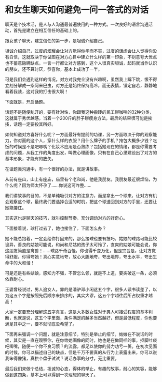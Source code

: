 # 和女生聊天如何避免一问一答式的对话

聊天是个技术活，是人与人沟通最普遍使用的一种方式。一次良好的语言沟通活动，首先是建立在相互信任的基础上的。 

跟女孩子聊天，建立信任的第一步，是坦诚介绍自己。 

坦诚介绍自己，过度的炫耀会让对方觉得你华而不实，过度的谦虚会让人觉得你没有自信，这就取决于你试图在对方心目中建立什么样的第一印象，不刻意夸大优点也不蓄意隐瞒缺点，一言一行都让对方感到，这个人很真实坦诚，起码就当作认识的朋友，还不算讨厌，恭喜你，基本上成功了一半。 

可是我们会遇到这样的情况，对方对我完全没有兴趣啊，虽然我上蹿下跳，恨不得立刻分解成一条阿米巴虫，对方还是始终保持高冷，面无表情，镇定自若，静静地看着我装，这对我的打击很大啊！ 

下面就是，开启话题。 

话题不是随便乱开的，要有针对性，你跟我这种搬砖的民工聊咖啡的32种分类，这就属于秀优越感，当着一个200斤的胖子聊瘦身方法，最后的结果很可能是挨揍，话题一定要投其所好。 

如何知道对方喜好什么呢？一方面最好有提前的功课，另一方面取决于你的观察能力，你对面的这个人，穿什么样的衣服？用什么牌子的手机？挎包大概多少钱？吃饭的时候是不是吧唧嘴？化妆术应用是否熟练？包括她现在的情绪，都是你需要考虑的问题，从我工作的角度出发，叫做心理画像，只有在自己心里建设出了对方的基本形象，才能有的放矢。 

在话题类沟通中，有一个很好的办法，就是讲故事。 

从前有座山，山上有座庙，庙里有个老和尚，他是我朋友。我朋友最近很烦恼，为什么呢？因为师太怀孕了……你说这可咋整…… 

我们讲故事的目的，不是单纯吸引对方的注意力，而是拿出一个球来，让对方有机会观察这个球，最终我们要选择合适的时机，把这个球送回到对方的手里，还要让她能接住。 

其实这也是聊天的技巧，就叫控制节奏，充分调动对方的好奇心。 

下面接着说，球打过去了，她也接住了，下面怎么办？ 

她不能总抱着，一定会给你打回来的，那么接球也要有技巧，姑娘的球路可能比较诡异，善良的姑娘可能说，和尚和尼姑的孩子太可怜了，直爽的姑娘可能会说，你这朋友简直是禽兽！……球路千奇百怪，你也得千变万化，但是宗旨是，让对方觉得舒服，你得夸她！真心实意地夸，放心大胆地夸，夸出境界，夸出水平，夸出生命中的大和谐！ 

可是还是有些姑娘，感知力不强，不管怎么领，就是不上道，要突破这一条，必须依靠耐心。 

王婆曾经说过，男人追女人，靠的是潘驴邓小闲这五个字，很多人读书读差了，以为这五个字是按照先后顺序来排序的，其实大谬，这五个字越往后所占权重才越高！ 

大家一定要充分理解这五字真言，这是大多数女性对于男人可接受程度的基本判断，也就是说，这五个字里面，条件满足的越多当然越好，但是最低程度，你也要满足其中之一，要不就彻底没希望了。 

下面再来强调一个问题，就是注意细节，特别是举止的细节，姑娘在不说话的时候，其实是一直在观察你，在你给她画像的同时，她也是在做同样的事，抠脚吐痰吧唧嘴，随便一个你不良习惯？的流露，都足以使你的努力功亏一篑。在初次见面的时候，你可以描述自己的缺点，但是千万不要真的从行为上表露出来，你可以说我笨得像猪，真拱个盘子试试？说话办事的分寸，无比重要。 

最后我们来做个总结，坦诚的心态，得体的举止，有趣的故事，耐心的笑容，能够做到这四条，基本上可以得到一次理想的聊天了。